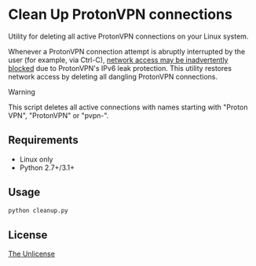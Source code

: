 # Clean Up ProtonVPN connections

Utility for deleting all active ProtonVPN connections on your Linux system.

Whenever a ProtonVPN connection attempt is abruptly interrupted by the user (for example, via Ctrl-C), [network access may be inadvertently blocked](https://bbs.archlinux.org/viewtopic.php?id=267513) due to ProtonVPN's IPv6 leak protection. This utility restores network access by deleting all dangling ProtonVPN connections.

> [!WARNING]
> This script deletes all active connections with names starting with "Proton VPN", "ProtonVPN" or "pvpn-".

## Requirements

- Linux only
- Python 2.7+/3.1+

## Usage

```bash
python cleanup.py
```

## License

[The Unlicense](/LICENSE)
